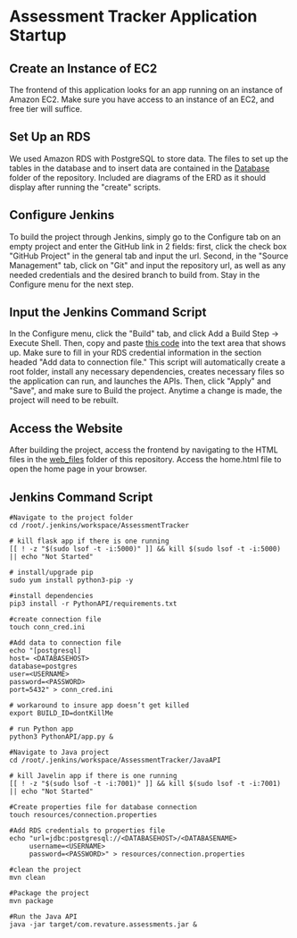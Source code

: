 # Assessment Tracker Application Startup

## Create an Instance of EC2

The frontend of this application looks for an app running on an instance of Amazon EC2. Make sure you have access to an instance of an EC2, and free tier will suffice.

## Set Up an RDS

We used Amazon RDS with PostgreSQL to store data. The files to set up the tables in the database and to insert data are contained in the [Database](https://github.com/AssessmentHQ/assessment-tracker/tree/main/Database) folder of the repository. Included are diagrams of the ERD as it should display after running the "create" scripts.

## Configure Jenkins

To build the project through Jenkins, simply go to the Configure tab on an empty project and enter the GitHub link in 2 fields: first, click the check box "GitHub Project" in the general tab and input the url. Second, in the "Source Management" tab, click on "Git" and input the repository url, as well as any needed credentials and the desired branch to build from. Stay in the Configure menu for the next step.

## Input the Jenkins Command Script

In the Configure menu, click the "Build" tab, and click Add a Build Step -> Execute Shell. Then, copy and paste [this code](#jenkins-command-script) into the text area that shows up. Make sure to fill in your RDS credential information in the section headed "Add data to connection file." This script will automatically create a root folder, install any necessary dependencies, creates necessary files so the application can run, and launches the APIs. Then, click "Apply" and "Save", and make sure to Build the project. Anytime a change is made, the project will need to be rebuilt.

## Access the Website

After building the project, access the frontend by navigating to the HTML files in the [web_files](https://github.com/AssessmentHQ/assessment-tracker/tree/main/web_files) folder of this repository. Access the home.html file to open the home page in your browser.

## Jenkins Command Script

```jenkins
#Navigate to the project folder
cd /root/.jenkins/workspace/AssessmentTracker

# kill flask app if there is one running
[[ ! -z "$(sudo lsof -t -i:5000)" ]] && kill $(sudo lsof -t -i:5000) || echo "Not Started"

# install/upgrade pip
sudo yum install python3-pip -y

#install dependencies
pip3 install -r PythonAPI/requirements.txt

#create connection file
touch conn_cred.ini

#Add data to connection file 
echo "[postgresql]
host= <DATABASEHOST>
database=postgres
user=<USERNAME>
password=<PASSWORD>
port=5432" > conn_cred.ini

# workaround to insure app doesn’t get killed
export BUILD_ID=dontKillMe

# run Python app
python3 PythonAPI/app.py &

#Navigate to Java project
cd /root/.jenkins/workspace/AssessmentTracker/JavaAPI

# kill Javelin app if there is one running
[[ ! -z "$(sudo lsof -t -i:7001)" ]] && kill $(sudo lsof -t -i:7001) || echo "Not Started"

#Create properties file for database connection
touch resources/connection.properties

#Add RDS credentials to properties file
echo "url=jdbc:postgresql://<DATABASEHOST>/<DATABASENAME>
     username=<USERNAME>
     password=<PASSWORD>" > resources/connection.properties

#clean the project
mvn clean

#Package the project
mvn package

#Run the Java API
java -jar target/com.revature.assessments.jar &
```
